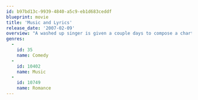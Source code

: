 ```yaml
---
id: b97bd13c-9939-4840-a5c9-eb1d683ceddf
blueprint: movie
title: 'Music and Lyrics'
release_date: '2007-02-09'
overview: "A washed up singer is given a couple days to compose a chart-topping hit for an aspiring teen sensation. Though he's never written a decent lyric in his life, he sparks with an offbeat younger woman with a flair for words."
genres:
  -
    id: 35
    name: Comedy
  -
    id: 10402
    name: Music
  -
    id: 10749
    name: Romance
---
```

